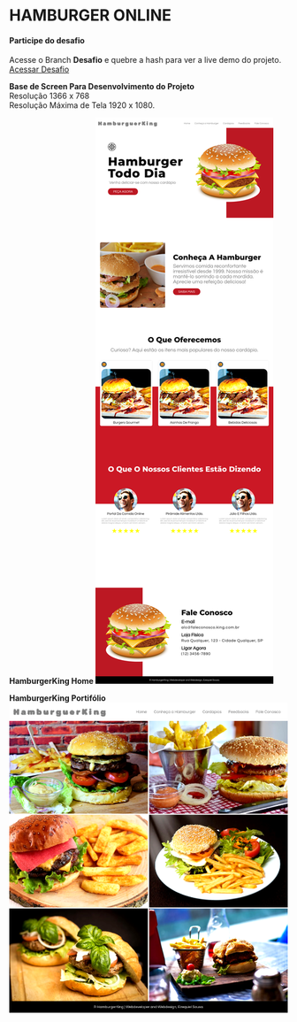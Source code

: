 # HAMBURGER ONLINE

#### Participe do desafio
Acesse o Branch **Desafio** e quebre a hash para ver a live demo do projeto.<br>
[Acessar Desafio](https://github.com/ezequielsousa-devbr/hamburgerking/tree/Desafio)

**Base de Screen Para Desenvolvimento do Projeto**<br>
Resolução 1366 x 768<br>
Resolução Máxima de Tela 1920 x 1080.<br>

**HamburgerKing Home**
![HamburgerKing Home](./assets/arquivos/imagens/screenshot_hamburgerking.png)

**HamburgerKing Portifólio**
![HamburgerKing Portifolio](./assets/arquivos/imagens/screenshot_hamburgerking_portifolio.png)
